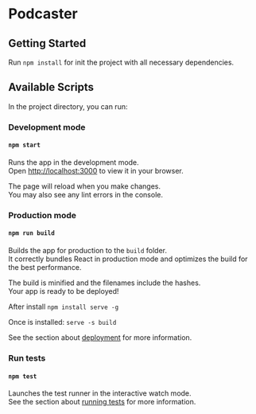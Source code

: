 # Podcaster 

## Getting Started 

Run `npm install` for init the project with all necessary dependencies.

## Available Scripts

In the project directory, you can run:

### Development mode

#### `npm start`

Runs the app in the development mode.\
Open [http://localhost:3000](http://localhost:3000) to view it in your browser.

The page will reload when you make changes.\
You may also see any lint errors in the console.

### Production mode

#### `npm run build`

Builds the app for production to the `build` folder.\
It correctly bundles React in production mode and optimizes the build for the best performance.

The build is minified and the filenames include the hashes.\
Your app is ready to be deployed!

After install `npm install serve -g`

Once is installed: `serve -s build`

See the section about [deployment](https://facebook.github.io/create-react-app/docs/deployment) for more information.

### Run tests 

#### `npm test`

Launches the test runner in the interactive watch mode.\
See the section about [running tests](https://facebook.github.io/create-react-app/docs/running-tests) for more information.

